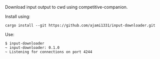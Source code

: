 Download input output to cwd using competitive-companion.

Install using:
```
cargo install --git https://github.com/ajami1331/input-downloader.git
```
Use:
```
$ input-downloader
~ input-downloader: 0.1.0
~ Listening for connections on port 4244
```
